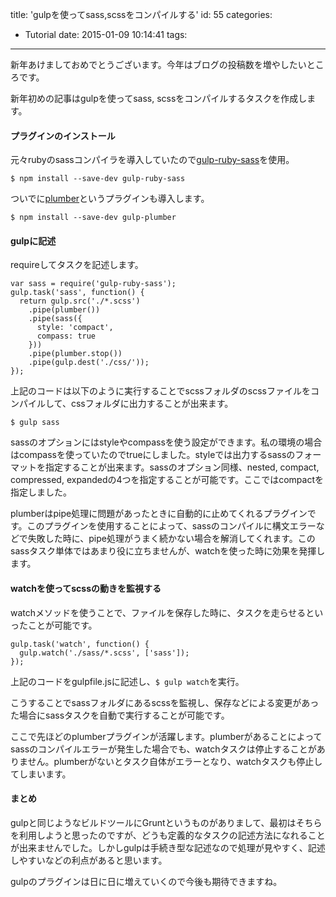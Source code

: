 title: 'gulpを使ってsass,scssをコンパイルする'
id: 55
categories:
  - Tutorial
date: 2015-01-09 10:14:41
tags:
---
新年あけましておめでとうございます。今年はブログの投稿数を増やしたいところです。

新年初めの記事はgulpを使ってsass, scssをコンパイルするタスクを作成します。

<!--more-->

#### プラグインのインストール

元々rubyのsassコンパイラを導入していたので[gulp-ruby-sass](https://www.npmjs.com/package/gulp-ruby-sass)を使用。

`$ npm install --save-dev gulp-ruby-sass`

ついでに[plumber](https://www.npmjs.com/package/gulp-plumber)というプラグインも導入します。

`$ npm install --save-dev gulp-plumber`

#### gulpに記述

requireしてタスクを記述します。

```
var sass = require('gulp-ruby-sass');
gulp.task('sass', function() {
  return gulp.src('./*.scss')
    .pipe(plumber())
    .pipe(sass({
      style: 'compact',
      compass: true
    }))
    .pipe(plumber.stop())
    .pipe(gulp.dest('./css/'));
});
```

上記のコードは以下のように実行することでscssフォルダのscssファイルをコンパイルして、cssフォルダに出力することが出来ます。

`$ gulp sass`

sassのオプションにはstyleやcompassを使う設定ができます。私の環境の場合はcompassを使っていたのでtrueにしました。styleでは出力するsassのフォーマットを指定することが出来ます。sassのオプション同様、nested, compact, compressed, expandedの4つを指定することが可能です。ここではcompactを指定しました。

plumberはpipe処理に問題があったときに自動的に止めてくれるプラグインです。このプラグインを使用することによって、sassのコンパイルに構文エラーなどで失敗した時に、pipe処理がうまく続かない場合を解消してくれます。このsassタスク単体ではあまり役に立ちませんが、watchを使った時に効果を発揮します。

#### watchを使ってscssの動きを監視する

watchメソッドを使うことで、ファイルを保存した時に、タスクを走らせるといったことが可能です。

```
gulp.task('watch', function() {
  gulp.watch('./sass/*.scss', ['sass']);
});
```

上記のコードをgulpfile.jsに記述し、`$ gulp watch`を実行。



こうすることでsassフォルダにあるscssを監視し、保存などによる変更があった場合にsassタスクを自動で実行することが可能です。

ここで先ほどのplumberプラグインが活躍します。plumberがあることによってsassのコンパイルエラーが発生した場合でも、watchタスクは停止することがありません。plumberがないとタスク自体がエラーとなり、watchタスクも停止してしまいます。

#### まとめ

gulpと同じようなビルドツールにGruntというものがありまして、最初はそちらを利用しようと思ったのですが、どうも定義的なタスクの記述方法になれることが出来ませんでした。しかしgulpは手続き型な記述なので処理が見やすく、記述しやすいなどの利点があると思います。

gulpのプラグインは日に日に増えていくので今後も期待できますね。